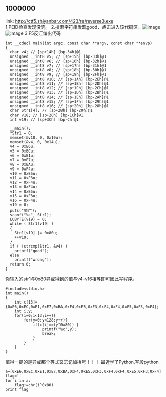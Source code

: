 ## 1000000
link: http://ctf5.shiyanbar.com/423/re/reverse3.exe  
1.PEID检查发现没壳。
2.搜索字符串发现good，点击进入该代码区。![image](http://ww3.sinaimg.cn/large/0060lm7Tly1flm0xnn8ruj311y0lcwhg.jpg)![image](http://ww2.sinaimg.cn/large/0060lm7Tly1flm0ydecs3j311y0lcdiw.jpg)
3.F5反汇编出代码
```
int __cdecl main(int argc, const char **argv, const char **envp)
{
  char v4; // [sp+14h] [bp-34h]@1
  unsigned __int8 v5; // [sp+15h] [bp-33h]@1
  unsigned __int8 v6; // [sp+16h] [bp-32h]@1
  unsigned __int8 v7; // [sp+17h] [bp-31h]@1
  unsigned __int8 v8; // [sp+18h] [bp-30h]@1
  unsigned __int8 v9; // [sp+19h] [bp-2Fh]@1
  unsigned __int8 v10; // [sp+1Ah] [bp-2Eh]@1
  unsigned __int8 v11; // [sp+1Bh] [bp-2Dh]@1
  unsigned __int8 v12; // [sp+1Ch] [bp-2Ch]@1
  unsigned __int8 v13; // [sp+1Dh] [bp-2Bh]@1
  unsigned __int8 v14; // [sp+1Eh] [bp-2Ah]@1
  unsigned __int8 v15; // [sp+1Fh] [bp-29h]@1
  unsigned __int8 v16; // [sp+20h] [bp-28h]@1
  char Str1[4]; // [sp+28h] [bp-20h]@1
  char v18; // [sp+2Ch] [bp-1Ch]@1
  int v19; // [sp+3Ch] [bp-Ch]@1

  __main();
  *Str1 = 0;
  memset(&v18, 0, 0x10u);
  memset(&v4, 0, 0x14u);
  v4 = 0xE6u;
  v5 = 0xECu;
  v6 = 0xE1u;
  v7 = 0xE7u;
  v8 = 0xBAu;
  v9 = 0xF4u;
  v10 = 0xE5u;
  v11 = 0xF3u;
  v12 = 0xF4u;
  v13 = 0xF4u;
  v14 = 0xE5u;
  v15 = 0xF3u;
  v16 = 0xF4u;
  v19 = 0;
  puts("喵?");
  scanf("%s", Str1);
  LOBYTE(v19) = 0;
  while ( Str1[v19] )
  {
    Str1[v19] |= 0x80u;
    ++v19;
  }
  if ( !strcmp(Str1, &v4) )
    printf("good");
  else
    printf("wrong");
  return 0;
}
```
你输入的str1与0x80异或得到的值与v4-v16相等即可因此写程序。
```
#include<stdio.h>
int main()
{
	int c[13]={0xE6,0xEC,0xE1,0xE7,0xBA,0xF4,0xE5,0xF3,0xF4,0xF4,0xE5,0xF3,0xF4};
	int i,y;
	for(i=0;i<13;i++){
		for(y=0;y<128;y++){
			if(c[i]==(y^0x80)) {
				printf("%c",y);
				break;
			}
		}
	}
}
```
值得一提的是异或那个等式又忘记加括号！！！
最近学了Python,写段python
```
a=[0xE6,0xEC,0xE1,0xE7,0xBA,0xF4,0xE5,0xF3,0xF4,0xF4,0xE5,0xF3,0xF4]
flag=''
for i in a:
    flag+=chr(i^0x80)
print flag
```
